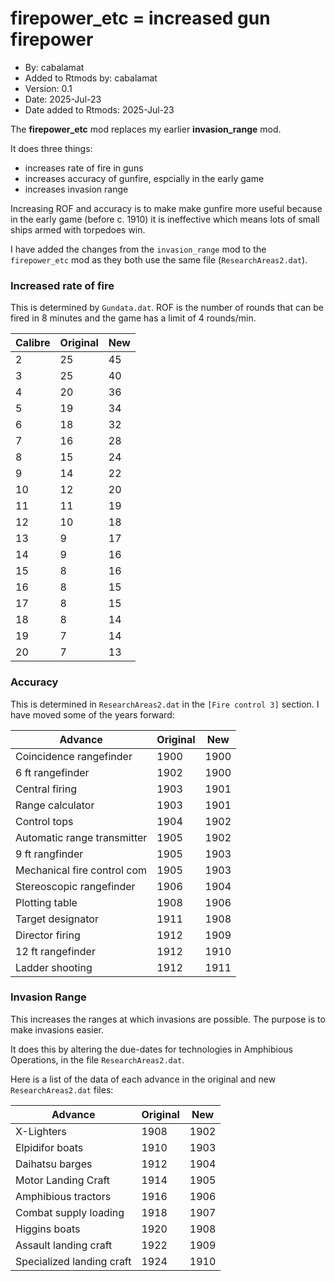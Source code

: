 # firepower_etc = increased gun firepower

* By: cabalamat
* Added to Rtmods by: cabalamat
* Version: 0.1
* Date: 2025-Jul-23
* Date added to Rtmods: 2025-Jul-23

The **firepower_etc** mod replaces my earlier **invasion_range** mod.

It does three things:

* increases rate of fire in guns
* increases accuracy of gunfire, espcially in the early game
* increases invasion range

Increasing ROF and accuracy is to make make gunfire more useful because
in the early game (before c. 1910) it is ineffective which means lots of
small ships armed with torpedoes win.

I have added the changes from the `invasion_range` mod to the `firepower_etc` mod as
they both use the same file (`ResearchAreas2.dat`).

### Increased rate of fire

This is determined by `Gundata.dat`. ROF is the number of rounds that can
be fired in 8 minutes and the game has a limit of 4 rounds/min.

Calibre | Original | New
------- | -------- | ---
 2      |  25      |  45
 3      |  25      |  40
 4      |  20      |  36
 5      |  19      |  34
 6      |  18      |  32
 7      |  16      |  28
 8      |  15      |  24
 9      |  14      |  22
10      |  12      |  20
11      |  11      |  19
12      |  10      |  18
13      |   9      |  17
14      |   9      |  16
15      |   8      |  16
16      |   8      |  15
17      |   8      |  15
18      |   8      |  14
19      |   7      |  14
20      |   7      |  13

### Accuracy

This is determined in `ResearchAreas2.dat` in the `[Fire control 3]`
section. I have moved some of the years forward:

Advance                     | Original | New
--------------------------- | -------- | ------
Coincidence rangefinder     |  1900    | 1900
6 ft rangefinder            |  1902    | 1900
Central firing              |  1903    | 1901
Range calculator            |  1903    | 1901
Control tops                |  1904    | 1902
Automatic range transmitter |  1905    | 1902
9 ft rangfinder             |  1905    | 1903
Mechanical fire control com |  1905    | 1903
Stereoscopic rangefinder    |  1906    | 1904
Plotting table              |  1908    | 1906
Target designator           |  1911    | 1908
Director firing             |  1912    | 1909
12 ft rangefinder           |  1912    | 1910
Ladder shooting             |  1912    | 1911

### Invasion Range

This increases the ranges at which invasions are possible. The purpose
is to make invasions easier.

It does this by altering the due-dates for technologies in Amphibious
Operations, in the file `ResearchAreas2.dat`.

Here is a list of the data of each advance in the original and new
`ResearchAreas2.dat` files:

Advance                     | Original | New
--------------------------- | -------- | ------
X-Lighters                  |  1908    |  1902
Elpidifor boats             |  1910    |  1903
Daihatsu barges             |  1912    |  1904
Motor Landing Craft         |  1914    |  1905
Amphibious tractors         |  1916    |  1906
Combat supply loading       |  1918    |  1907
Higgins boats               |  1920    |  1908
Assault landing craft       |  1922    |  1909
Specialized landing craft   |  1924    |  1910
